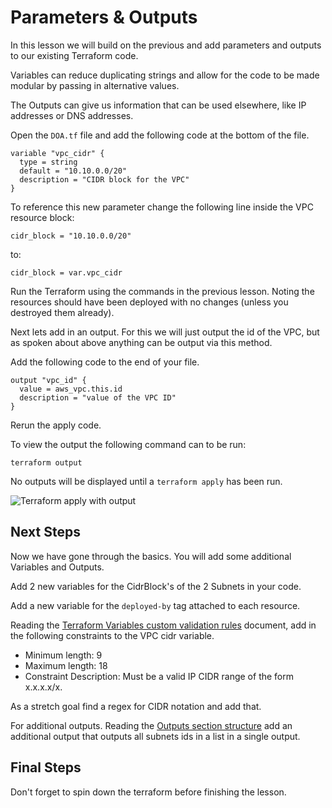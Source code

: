 # Parameters & Outputs

In this lesson we will build on the previous and add parameters and outputs to our existing Terraform code.

Variables can reduce duplicating strings and allow for the code to be made modular by passing in alternative values.

The Outputs can give us information that can be used elsewhere, like IP addresses or DNS addresses.

Open the `DOA.tf` file and add the following code at the bottom of the file.

    variable "vpc_cidr" {
      type = string
      default = "10.10.0.0/20"
      description = "CIDR block for the VPC"
    }


To reference this new parameter change the following line inside the VPC resource block:

    cidr_block = "10.10.0.0/20"

to:

    cidr_block = var.vpc_cidr


Run the Terraform using the commands in the previous lesson. Noting the resources should have been deployed with no changes (unless you destroyed them already).

Next lets add in an output. For this we will just output the id of the VPC, but as spoken about above anything can be output via this method.

Add the following code to the end of your file.

    output "vpc_id" {
      value = aws_vpc.this.id
      description = "value of the VPC ID"
    }
    
Rerun the apply code.

To view the output the following command can to be run:

`terraform output`

No outputs will be displayed until a `terraform apply` has been run.

![Terraform apply with output](/AWS-Terraform/Images/Lesson3-Output.png)

## Next Steps

Now we have gone through the basics. You will add some additional Variables and Outputs.

Add 2 new variables for the CidrBlock's of the 2 Subnets in your code.

Add a new variable for the `deployed-by` tag attached to each resource.

Reading the [Terraform Variables custom validation rules](https://developer.hashicorp.com/terraform/language/values/variables#custom-validation-rules) document, add in the following constraints to the VPC cidr variable.

- Minimum length: 9
- Maximum length: 18
- Constraint Description: Must be a valid IP CIDR range of the form x.x.x.x/x.

As a stretch goal find a regex for CIDR notation and add that.

For additional outputs. 
Reading the [Outputs section structure](https://developer.hashicorp.com/terraform/language/values/outputs) add an additional output that outputs all subnets ids in a list in a single output.

## Final Steps

Don't forget to spin down the terraform before finishing the lesson.
